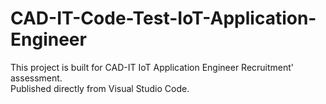 # CAD-IT-Code-Test-IoT-Application-Engineer

This project is built for CAD-IT IoT Application Engineer Recruitment' assessment. <br/>
Published directly from Visual Studio Code.
